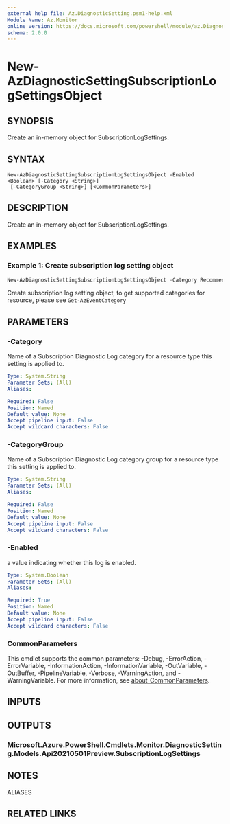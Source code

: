 ```yaml
---
external help file: Az.DiagnosticSetting.psm1-help.xml
Module Name: Az.Monitor
online version: https://docs.microsoft.com/powershell/module/az.DiagnosticSetting/new-AzDiagnosticSettingSubscriptionLogSettingsObject
schema: 2.0.0
---
```


# New-AzDiagnosticSettingSubscriptionLogSettingsObject

## SYNOPSIS
Create an in-memory object for SubscriptionLogSettings.

## SYNTAX

```
New-AzDiagnosticSettingSubscriptionLogSettingsObject -Enabled <Boolean> [-Category <String>]
 [-CategoryGroup <String>] [<CommonParameters>]
```

## DESCRIPTION
Create an in-memory object for SubscriptionLogSettings.

## EXAMPLES

### Example 1: Create subscription log setting object
```powershell
New-AzDiagnosticSettingSubscriptionLogSettingsObject -Category Recommendation -Enabled $true
```

Create subscription log setting object, to get supported categories for resource, please see `Get-AzEventCategory`

## PARAMETERS

### -Category
Name of a Subscription Diagnostic Log category for a resource type this setting is applied to.

```yaml
Type: System.String
Parameter Sets: (All)
Aliases:

Required: False
Position: Named
Default value: None
Accept pipeline input: False
Accept wildcard characters: False
```

### -CategoryGroup
Name of a Subscription Diagnostic Log category group for a resource type this setting is applied to.

```yaml
Type: System.String
Parameter Sets: (All)
Aliases:

Required: False
Position: Named
Default value: None
Accept pipeline input: False
Accept wildcard characters: False
```

### -Enabled
a value indicating whether this log is enabled.

```yaml
Type: System.Boolean
Parameter Sets: (All)
Aliases:

Required: True
Position: Named
Default value: None
Accept pipeline input: False
Accept wildcard characters: False
```

### CommonParameters
This cmdlet supports the common parameters: -Debug, -ErrorAction, -ErrorVariable, -InformationAction, -InformationVariable, -OutVariable, -OutBuffer, -PipelineVariable, -Verbose, -WarningAction, and -WarningVariable. For more information, see [about_CommonParameters](http://go.microsoft.com/fwlink/?LinkID=113216).

## INPUTS

## OUTPUTS

### Microsoft.Azure.PowerShell.Cmdlets.Monitor.DiagnosticSetting.Models.Api20210501Preview.SubscriptionLogSettings

## NOTES

ALIASES

## RELATED LINKS
